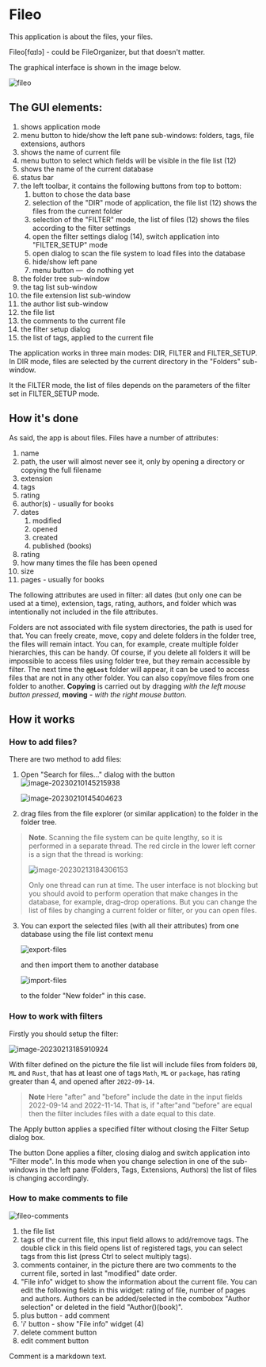 # Fileo

This application is about the files, your files.

Fileo[fɑɪlɔ] - could be FileOrganizer, but that doesn't matter.

The graphical interface is shown in the image below.

![fileo](img/fileo.jpg)

## The GUI elements:

1. shows application mode
2. menu button to hide/show the left pane sub-windows: folders, tags, file extensions, authors
3. shows the name of current file
4. menu button to select which fields will be visible in the file list (12)
5. shows the name of the current database
6. status bar
7. the left toolbar, it contains the following buttons from top to bottom:
   1. button to chose the data base
   2. selection of the "DIR" mode of application, the file list (12) shows the files from the current folder
   3. selection of the "FILTER" mode, the list of files (12) shows the files according to the filter settings
   4. open the filter settings dialog (14), switch application into "FILTER_SETUP" mode
   5. open dialog to scan the file system to load files into the database
   6. hide/show left pane
   7. menu button   &mdash;   do nothing yet
8. the folder tree sub-window
9. the tag list sub-window
10. the file extension list sub-window
11. the author list sub-window
12. the file list
13. the comments to the current file
14. the filter setup dialog
15. the list of tags, applied to the current file

The application works in three main modes: DIR, FILTER and FILTER_SETUP. In DIR mode, files are selected by the current directory in the "Folders" sub-window.

It the FILTER mode, the list of files depends on the parameters of the filter set in FILTER_SETUP mode.

## How it's done

As said, the app is about files. Files have a number of attributes:

1. name
2. path, the user will almost never see it, only by opening a directory or copying the full filename
3. extension
4. tags
5. rating
6. author(s) - usually for books
7. dates
   1. modified
   2. opened
   3. created
   4. published (books)
8. rating
9. how many times the file has been opened
10. size
11. pages - usually for books

The following attributes are used in filter: all dates (but only one can be used at a time), extension, tags, rating, authors, and folder which was intentionally not included in the file attributes.

Folders are not associated with file system directories, the path is used for that. You can freely create, move, copy and delete folders in the folder tree, the files will remain intact. You can, for example, create multiple folder hierarchies, this can be handy. Of course, if you delete all folders it will be impossible to access files using folder tree, but they remain accessible by filter. The next time the **`@@Lost`** folder will appear, it can be used to access files that are not in any other folder.
You can also copy/move files from one folder to another. **Copying** is carried out by dragging *with the left mouse button pressed*, **moving** - *with the right mouse button*.

## How it works

### How to add files?

There are two method to add files:

1. Open "Search for files..." dialog with the button ![image-20230210145215938](img/image-20230210145215938.png)

   ![image-20230210145404623](img/image-20230210145404623.png)

2. drag files from the file explorer (or similar application) to the folder in the folder tree.

> **Note**. Scanning the file system can be quite lengthy, so it is performed in a separate thread.
> The red circle in the lower left corner is a sign that the thread is working:
>
> ![image-20230213184306153](img/image-20230213184306153.png)
>
> Only one thread can run at time. The user interface is not blocking but you should avoid to perform operation that make changes in the database, for example, drag-drop operations. But you can change the list of files by changing a current folder or filter, or you can open files.

3. You can export the selected files (with all their attributes) from one database using the file list context menu

   ![export-files](img/export-files.jpg)

   and then import them to another database

   ![import-files](img/import-files.jpg)

   to the folder "New folder" in this case.

### How to work with filters

Firstly you should setup the filter:

![image-20230213185910924](img/image-20230213185910924.png)

With filter defined on the picture the file list will include files from folders `DB`, `ML` and `Rust`, that has at least one of tags `Math`, `ML` or `package`, has rating greater than 4, and opened after `2022-09-14`.

> **Note** Here "after" and "before" include the date in the input fields 2022-09-14 and 2022-11-14. That is, if "after"and "before" are equal then the filter includes files with a date equal to this date.

The Apply button applies a specified filter without closing the Filter Setup dialog box.

The button Done applies a filter, closing dialog and switch application into "Filter mode". In this mode when you change selection in one of the sub-windows in the left pane (Folders, Tags, Extensions, Authors) the list of files is changing accordingly.

### How to make comments to file

![fileo-comments](img/fileo-comments.jpg)

1. the file list
2. tags of the current file, this input field allows to add/remove tags. The double click in this field opens list of registered tags, you can select tags from this list (press Ctrl to select multiply tags).
3. comments container, in the picture there are two comments to the current file, sorted in last "modified" date order.
4. "File info" widget to show the information about the current file. You can edit the following fields in this widget: rating of file, number of pages and authors.
   Authors can be added/selected in the combobox "Author selection" or deleted in the field "Author()(book)".
5. plus button - add comment
6. '*i*' button - show "File info" widget (4)
7. delete comment button
8. edit comment button

Comment is a markdown text.
